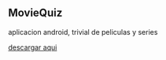 ## MovieQuiz

aplicacion android, trivial de peliculas y series

[descargar aqui](https://com-ionicframework-miapp229439.es.aptoide.com/?store_name=clcapps)
